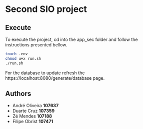 # Second SIO project


## Execute

To execute the project, cd into the app_sec folder and follow the instructions presented bellow.

```bash
touch .env
chmod u+x run.sh
./run.sh
```

For the database to update refresh the https://localhost:8080/generate/database page.

## Authors

- André Oliveira **107637**
- Duarte Cruz **107359**
- Zé Mendes **107188**
- Filipe Obrist **107471**